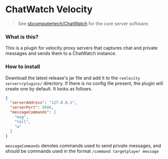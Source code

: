 # ChatWatch Velocity

> See [sbcomputertech/ChatWatch](https://github.com/sbcomputertech/ChatWatch) for the core server software.

### What is this?
This is a plugin for velocity proxy servers that captures chat and private messages and sends them to a ChatWatch instance.

### How to install
Download the latest release's jar file and add it to the `<velocity server>/plugins/` directory.
If there is no config file present, the plugin will create one by default. It looks as follows.

```json
{
  "serverAddress": "127.0.0.1",
  "serverPort": 8080,
  "messageCommands": [
    "msg",
    "tell",
    "w"
  ]
}
```

`messageCommands` denotes commands used to send private messages, and should be commands used in the format `/command targetplayer message`
